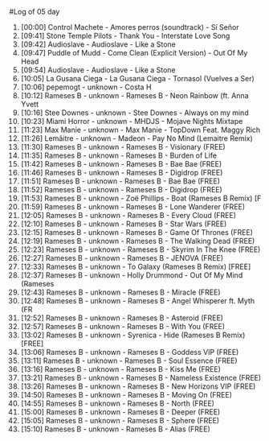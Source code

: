 #Log of 05 day

1. [00:00] Control Machete - Amores perros (soundtrack) - Sí Señor
1. [09:41] Stone Temple Pilots - Thank You - Interstate Love Song
1. [09:42] Audioslave - Audioslave - Like a Stone
1. [09:47] Puddle of Mudd - Come Clean (Explicit Version) - Out Of My Head
1. [09:54] Audioslave - Audioslave - Like a Stone
1. [10:05] La Gusana Ciega - La Gusana Ciega - Tornasol (Vuelves a Ser)
1. [10:06] pepemogt - unknown - Costa H
1. [10:12] Rameses B - unknown - Rameses B - Neon Rainbow (ft. Anna Yvett
1. [10:16] Stee Downes - unknown - Stee Downes - Always on my mind
1. [10:23] Miami Horror - unknown - MHDJS - Mojave Nights Mixtape
1. [11:23] Max Manie - unknown - Max Manie - TopDown Feat. Maggy Rich
1. [11:26] Lemâitre - unknown - Madeon - Pay No Mind (Lemaitre Remix)
1. [11:30] Rameses B - unknown - Rameses B - Visionary (FREE)
1. [11:35] Rameses B - unknown - Rameses B - Burden of Life
1. [11:42] Rameses B - unknown - Rameses B - Bae Bae (FREE)
1. [11:46] Rameses B - unknown - Rameses B - Digidrop (FREE)
1. [11:51] Rameses B - unknown - Rameses B - Bae Bae (FREE)
1. [11:52] Rameses B - unknown - Rameses B - Digidrop (FREE)
1. [11:53] Rameses B - unknown - Zoë Phillips - Boat (Rameses B Remix) [F
1. [11:59] Rameses B - unknown - Rameses B - Lone Wanderer (FREE)
1. [12:05] Rameses B - unknown - Rameses B - Every Cloud (FREE)
1. [12:10] Rameses B - unknown - Rameses B - Star Wars (FREE)
1. [12:15] Rameses B - unknown - Rameses B - Game Of Thrones (FREE)
1. [12:19] Rameses B - unknown - Rameses B - The Walking Dead (FREE)
1. [12:23] Rameses B - unknown - Rameses B - Skyrim In The Knee (FREE)
1. [12:27] Rameses B - unknown - Rameses B - JENOVA (FREE)
1. [12:33] Rameses B - unknown - To Galaxy (Rameses B Remix) [FREE]
1. [12:37] Rameses B - unknown - Holly Drummond - Out Of My Mind (Rameses
1. [12:43] Rameses B - unknown - Rameses B - Miracle (FREE)
1. [12:48] Rameses B - unknown - Rameses B - Angel Whisperer ft. Myth (FR
1. [12:52] Rameses B - unknown - Rameses B - Asteroid (FREE)
1. [12:57] Rameses B - unknown - Rameses B - With You (FREE)
1. [13:02] Rameses B - unknown - Syrenica - Hide (Rameses B Remix) [FREE]
1. [13:06] Rameses B - unknown - Rameses B - Goddess VIP (FREE)
1. [13:11] Rameses B - unknown - Rameses B - Soul Essence (FREE)
1. [13:16] Rameses B - unknown - Rameses B - Kiss Me (FREE)
1. [13:21] Rameses B - unknown - Rameses B - Nameless Existence (FREE)
1. [13:26] Rameses B - unknown - Rameses B - New Horizons VIP (FREE)
1. [14:50] Rameses B - unknown - Rameses B - Moving On (FREE)
1. [14:55] Rameses B - unknown - Rameses B - North (FREE)
1. [15:00] Rameses B - unknown - Rameses B - Deeper (FREE)
1. [15:05] Rameses B - unknown - Rameses B - Sphere (FREE)
1. [15:10] Rameses B - unknown - Rameses B - Alias (FREE)
